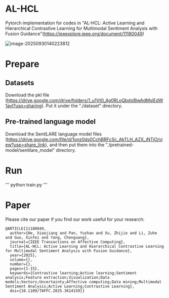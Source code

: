 # AL-HCL

Pytorch implementation for codes in "AL-HCL: Active Learning and Hierarchical Contrastive Learning for Multimodal Sentiment Analysis with Fusion Guidance"(https://ieeexplore.ieee.org/document/11180049)

![image-20250930140223812](C:\Users\123\AppData\Roaming\Typora\typora-user-images\image-20250930140223812.png)

# Prepare

## Datasets

Download the pkl file (https://drive.google.com/drive/folders/1_u1Vt0_4g0RLoQbdslBwAdMslEdW1avI?usp=sharing). Put it under the "./dataset" directory.

## Pre-trained language model

Download the SentiLARE language model files (https://drive.google.com/file/d/1onz0ds0CchBRFcSc_AkTLH_AZX_iNTjO/view?usp=share_link), and then put them into the "./pretrained-model/sentilare_model" directory.

# Run

''' python train.py '''

# Paper

Please cite our paper if you find our work useful for your research:

```
@ARTICLE{11180049,
  author={He, Xiaojiang and Pan, Yushan and Xu, Zhijie and Li, Zuhe and Guo, Xinfei and Yang, Chenguang},
  journal={IEEE Transactions on Affective Computing}, 
  title={AL-HCL: Active Learning and Hierarchical Contrastive Learning for Multimodal Sentiment Analysis with Fusion Guidance}, 
  year={2025},
  volume={},
  number={},
  pages={1-15},
  keywords={Contrastive learning;Active learning;Sentiment analysis;Feature extraction;Visualization;Data models;Vectors;Uncertainty;Affective computing;Data mining;Multimodal Sentiment Analysis;Active Learning;Contrastive Learning},
  doi={10.1109/TAFFC.2025.3614159}}


```


